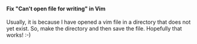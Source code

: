 #### Fix "Can't open file for writing" in Vim

Usually, it is because I have opened a vim file in a directory that does not yet exist. So, make the directory and then save the file. Hopefully that works! :-)

